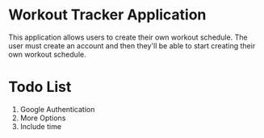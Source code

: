 # Workout Tracker Application

This application allows users to create their own workout schedule.
The user must create an account and then they'll be able to start creating their own workout schedule.

# Todo List
1. Google Authentication
2. More Options
3. Include time